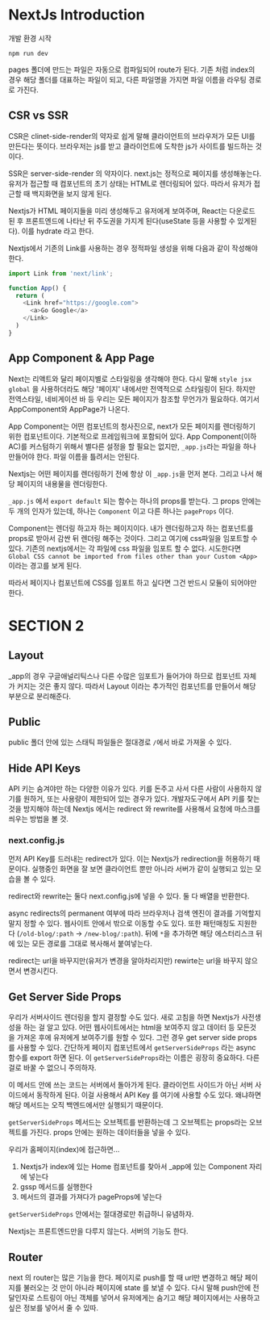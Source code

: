 # NextJs Introduction

개발 환경 시작 
```shell
npm run dev
```

pages 폴더에 만드는 파일은 자동으로 컴파일되어 route가 된다. 기존 처럼 index의 경우 해당 폴더를 대표하는 파일이 되고, 다른 파일명을 가지면
파일 이름을 라우팅 경로로 가진다.

## CSR vs SSR

CSR은 clinet-side-render의 약자로 쉽게 말해 클라이언트의 브라우저가 모든 UI를 만든다는 뜻이다. 브라우저는 js를 받고 클라이언트에 도착한 js가
사이트를 빌드하는 것이다.

SSR은 server-side-render 의 약자이다. next.js는 정적으로 페이지를 생성해놓는다. 유저가 접근할 때 컴포넌트의 초기 상태는 HTML로 렌더링되어 있다.
따라서 유저가 접근할 때 백지화면을 보지 않게 된다. 

Nextjs가 HTML 페이지들을 미리 생성해두고 유저에게 보여주며, React는 다운로드 된 후 프론트엔드에 나타난 뒤 주도권을 가지게 된다(useState 등을 사용할 수 있게된다).
이를 hydrate 라고 한다.

Nextjs에서 기존의 Link를 사용하는 경우 정적파일 생성을 위해 다음과 같이 작성해야 한다.
```javascript
import Link from 'next/link';

function App() {
  return (
    <Link href="https://google.com">
      <a>Go Google</a>
    </Link>
  )
}
```

## App Component & App Page
Next는 리액트와 달리 페이지별로 스타일링을 생각해야 한다. 다시 말해 `style jsx global` 을 사용하더라도 해당 '페이지' 내에서만 전역적으로 스타일링이 된다.
하지만 전역스타일, 네비게이션 바 등 우리는 모든 페이지가 참조할 무언가가 필요하다. 여기서 AppComponent와 AppPage가 나온다. 

App Component는 어떤 컴포넌트의 청사진으로, next가 모든 페이지를 렌더링하기 위한 컴포넌트이다. 기본적으로 프레임워크에 포함되어 있다. 
App Component(이하 AC)를 커스텀하기 위해서 별다른 설정을 할 필요는 없지만, `_app.js`라는 파일을 하나 만들어야 한다. 파일 이름을 틀려서는 안된다.

Nextjs는 어떤 페이지를 렌더링하기 전에 항상 이 `_app.js`을 먼저 본다. 그리고 나서 해당 페이지의 내용물을 렌더링한다.

`_app.js` 에서 `export default` 되는 함수는 하나의 props를 받는다. 그 props 안에는 두 개의 인자가 있는데,
하나는 `Component` 이고 다른 하나는 `pageProps` 이다.

Component는 렌더링 하고자 하는 페이지이다. 내가 렌더링하고자 하는 컴포넌트를 props로 받아서 감싼 뒤 렌더링 해주는 것이다.
그리고 여기에 css파일을 임포트할 수 있다. 기존의 nextjs에서는 각 파일에 css 파일을 임포트 할 수 없다. 
시도한다면 `Global CSS cannot be imported from files other than your Custom <App>` 이라는 경고를 보게 된다.

따라서 페이지나 컴포넌트에 CSS를 임포트 하고 싶다면 그건 반드시 모듈이 되어야만 한다.

# SECTION 2
## Layout
_app의 경우 구글애널리틱스나 다른 수많은 임포트가 들어가야 하므로 컴포넌트 자체가 커지는 것은 좋지 않다.
따라서 Layout 이라는 추가적인 컴포넌트를 만들어서 해당 부분으로 분리해준다.

## Public
public 폴더 안에 있는 스태틱 파일들은 절대경로 `/`에서 바로 가져올 수 있다. 

## Hide API Keys
API 키는 숨겨야만 하는 다양한 이유가 있다. 키를 돈주고 사서 다른 사람이 사용하지 않기를 원하거, 또는 사용량이 제한되어 있는 경우가 있다.
개발자도구에서 API 키를 찾는 것을 방지해야 하는데 Nextjs 에서는 redirect 와 rewrite를 사용해서 요청에 마스크를 씌우는 방법을 볼 것.

### next.config.js
먼저 API Key를 드러내는 redirect가 있다. 이는 Nextjs가 redirection을 허용하기 때문이다. 
실행중인 화면을 잘 보면 클라이언트 뿐만 아니라 서버가 같이 실행되고 있는 모습을 볼 수 있다.

redirect와 rewrite는 둘다 next.config.js에 넣을 수 있다. 둘 다 배열을 반환한다.

async redirects의 permanent 여부에 따라 브라우저나 검색 엔진이 결과를 기억할지 말지 정할 수 있다.
웹사이트 안에서 밖으로 이동할 수도 있다. 또한 패턴매칭도 지원한다 (`/old-blog/:path` -> `/new-blog/:path`).
뒤에 `*`을 추가하면 해당 에스터리스크 뒤에 있는 모든 경로를 그대로 복사해서 붙여넣는다.

redirect는 url을 바꾸지만(유저가 변경을 알아차리지만) rewirte는 url을 바꾸지 않으면서 변경시킨다. 

## Get Server Side Props
우리가 서버사이드 렌더링을 할지 결정할 수도 있다. 새로 고침을 하면 Nextjs가 사전생성을 하는 걸 알고 있다. 
어떤 웹사이트에서는 html을 보여주지 않고 데이터 등 모든것을 가져온 후에 유저에게 보여주기를 원할 수 있다. 
그런 경우 get server side props 를 사용할 수 있다. 간단하게 페이지 컴포넌트에서 `getServerSideProps` 라는 async 함수를 export 하면 된다.
이 `getServerSideProps`라는 이름은 굉장히 중요하다. 다른걸로 바꿀 수 없으니 주의하자.

이 메서드 안에 쓰는 코드는 서버에서 돌아가게 된다. 클라이언트 사이드가 아닌 서버 사이드에서 동작하게 된다.
이걸 사용해서 API Key 를 여기에 사용할 수도 있다. 왜냐하면 해당 메서드는 오직 백엔드에서만 실행되기 때문이다.

`getServerSideProps` 메서드는 오브젝트를 반환하는데 그 오브젝트는 props라는 오브젝트를 가진다.
props 안에는 원하는 데이터들을 넣을 수 있다.

우리가 홈페이지(index)에 접근하면...
1. Nextjs가 index에 있는 Home 컴포넌트를 찾아서 _app에 있는 Component 자리에 넣는다
2. gssp 메서드를 실행한다
3. 메서드의 결과를 가져다가 pageProps에 넣는다

`getServerSideProps` 안에서는 절대경로만 취급하니 유념하자. 

Nextjs는 프론트엔드만을 다루지 않는다. 서버의 기능도 한다.

## Router
next 의 router는 많은 기능을 한다. 페이지로 push를 할 때 url만 변경하고 해당 페이지를 불러오는 것 만이 아니라 페이지에 state 를 보낼 수 있다.
다시 말해 push안에 전달인자로 스트링이 아닌 객체를 넣어서 유저에게는 숨기고 해당 페이지에서는 사용하고 싶은 정보를 넣어서 줄 수 있따.
